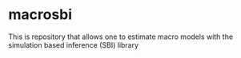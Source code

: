 # macrosbi
This is repository that allows one to estimate macro models with the simulation based inference (SBI) library
